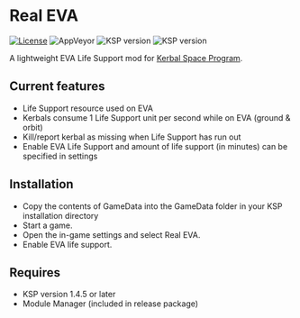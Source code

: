 # Real EVA
[![License](https://img.shields.io/github/license/Mekhlin/RealEVA.svg)](https://raw.githubusercontent.com/Mekhlin/RealEVA/master/LICENSE)
![AppVeyor](https://img.shields.io/appveyor/ci/TangChr/realeva.svg?logo=appveyor)
![KSP version](https://img.shields.io/badge/KSP-1.7.x-blue.svg)
![KSP version](https://img.shields.io/badge/DLC-all-blue.svg)

A lightweight EVA Life Support mod for [Kerbal Space Program](https://www.kerbalspaceprogram.com).

Current features
----------------------------
* Life Support resource used on EVA
* Kerbals consume 1 Life Support unit per second while on EVA (ground & orbit)
* Kill/report kerbal as missing when Life Support has run out
* Enable EVA Life Support and amount of life support (in minutes) can be specified in settings

Installation
----------------------------
* Copy the contents of GameData into the GameData folder in your KSP installation directory
* Start a game.
* Open the in-game settings and select Real EVA.
* Enable EVA life support.

Requires
----------------------------
* KSP version 1.4.5 or later
* Module Manager (included in release package)
